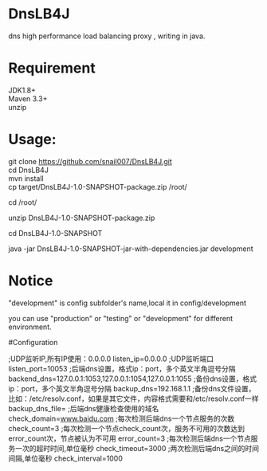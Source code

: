 # DnsLB4J
dns high performance load balancing proxy , writing in java.  
# Requirement
JDK1.8+  
Maven 3.3+  
unzip  
# Usage:
git clone https://github.com/snail007/DnsLB4J.git  
cd DnsLB4J  
mvn install  
cp target/DnsLB4J-1.0-SNAPSHOT-package.zip /root/  

cd /root/  

unzip DnsLB4J-1.0-SNAPSHOT-package.zip  

cd DnsLB4J-1.0-SNAPSHOT  

java -jar DnsLB4J-1.0-SNAPSHOT-jar-with-dependencies.jar development  

# Notice

"development" is config subfolder's name,local it in config/development  

you can use "production" or "testing" or "development" for different environment.  

#Configuration

;UDP监听IP,所有IP使用：0.0.0.0
listen_ip=0.0.0.0
;UDP监听端口
listen_port=10053
;后端dns设置，格式ip：port，多个英文半角逗号分隔
backend_dns=127.0.0.1:1053,127.0.0.1:1054,127.0.0.1:1055
;备份dns设置，格式ip：port，多个英文半角逗号分隔
backup_dns=192.168.1.1
;备份dns文件设置，比如：/etc/resolv.conf，如果是其它文件，内容格式需要和/etc/resolv.conf一样
backup_dns_file=
;后端dns健康检查使用的域名
check_domain=www.baidu.com
;每次检测后端dns一个节点服务的次数
check_count=3
;每次检测一个节点check_count次，服务不可用的次数达到error_count次，节点被认为不可用
error_count=3
;每次检测后端dns一个节点服务一次的超时时间,单位毫秒
check_timeout=3000
;两次检测后端dns之间的时间间隔,单位毫秒
check_interval=1000